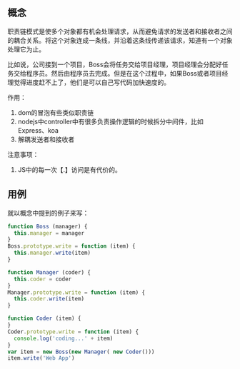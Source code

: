 ## 概念

职责链模式是使多个对象都有机会处理请求，从而避免请求的发送者和接收者之间的耦合关系。将这个对象连成一条线，并沿着这条线传递该请求，知道有一个对象处理它为止。

比如说，公司接到一个项目，Boss会将任务交给项目经理，项目经理会分配好任务交给程序员。然后由程序员去完成。但是在这个过程中，如果Boss或者项目经理觉得进度赶不上了，他们是可以自己写代码加快速度的。

作用：

1. dom的冒泡有些类似职责链
2. nodejs中controller中有很多负责操作逻辑的时候拆分中间件，比如Express、koa
3. 解耦发送者和接收者

注意事项：

1. JS中的每一次【.】访问是有代价的。



## 用例

就以概念中提到的例子来写：

```javascript
function Boss (manager) {
  this.manager = manager
}
Boss.prototype.write = function (item) {
  this.manager.write(item)
}

function Manager (coder) {
  this.coder = coder
}
Manager.prototype.write = function (item) {
  this.coder.write(item)
}

function Coder (item) {
}
Coder.prototype.write = function (item) {
  console.log('coding...' + item)
}
var item = new Boss(new Manager( new Coder()))
item.write('Web App')
```

